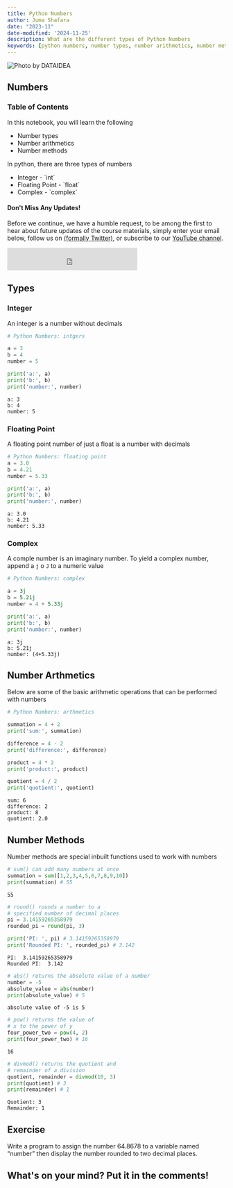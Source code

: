 ```yaml
---
title: Python Numbers
author: Juma Shafara
date: "2023-11"
date-modified: '2024-11-25'
description: What are the different types of Python Numbers
keywords: [python numbers, number types, number arithmetics, number methods]
---
```


![Photo by DATAIDEA](../assets/banner4.png)

## Numbers

### Table of Contents
In this notebook, you will learn the following

<ul class="cursored-list">
<li><i class="bi bi-cursor"></i> Number types </li> 
<li><i class="bi bi-cursor"></i> Number arithmetics</li> 
<li><i class="bi bi-cursor"></i> Number methods</li> 
</ul>

In python, there are three types of numbers

<ul class="cursored-list">
<li><i class="bi bi-cursor"></i> Integer - `int`</li> 
<li><i class="bi bi-cursor"></i> Floating Point - `float`</li> 
<li><i class="bi bi-cursor"></i> Complex - `complex`</li> 
</ul>

<!-- Newsletter -->
<div class="newsletter">
<div class="newsletter-heading">
<h4><i class="bi bi-info-circle-fill"></i> Don't Miss Any Updates!</h4>
</div>
<div class="newsletter-body">
<p>
Before we continue, we have a humble request, to be among the first to hear about future updates of the course materials, simply enter your email below, follow us on <a href="https://x.com/dataideaorg"><i class="bi bi-twitter-x"></i>
(formally Twitter)</a>, or subscribe to our <a href="https://www.youtube.com/@dataidea-science"><i class="bi bi-youtube"></i> YouTube channel</a>.
</p>
<iframe class="newsletter-frame" src="https://embeds.beehiiv.com/5fc7c425-9c7e-4e08-a514-ad6c22beee74?slim=true" data-test-id="beehiiv-embed" height="52" frameborder="0" scrolling="no">
</iframe>
</div>
</div>

## Types

### Integer

An integer is a number without decimals


```python
# Python Numbers: intgers

a = 3
b = 4
number = 5

print('a:', a)
print('b:', b)
print('number:', number)
```

    a: 3
    b: 4
    number: 5


### Floating Point

A floating point number of just a float is a number with decimals


```python
# Python Numbers: floating point
a = 3.0
b = 4.21
number = 5.33

print('a:', a)
print('b:', b)
print('number:', number)
```

    a: 3.0
    b: 4.21
    number: 5.33


### Complex

A comple number is an imaginary number. To yield a complex number, append a `j` o `J` to a numeric value


```python
# Python Numbers: complex

a = 3j
b = 5.21j
number = 4 + 5.33j

print('a:', a)
print('b:', b)
print('number:', number)
```

    a: 3j
    b: 5.21j
    number: (4+5.33j)


## Number Arthmetics

Below are some of the basic arithmetic operations that can be performed with numbers


```python
# Python Numbers: arthmetics

summation = 4 + 2
print('sum:', summation)

difference = 4 - 2
print('difference:', difference)

product = 4 * 2
print('product:', product)

quotient = 4 / 2
print('quotient:', quotient)
```

    sum: 6
    difference: 2
    product: 8
    quotient: 2.0


## Number Methods

Number methods are special inbuilt functions used to work with numbers


```python
# sum() can add many numbers at once
summation = sum([1,2,3,4,5,6,7,8,9,10])
print(summation) # 55
```

    55



```python
# round() rounds a number to a 
# specified number of decimal places
pi = 3.14159265358979
rounded_pi = round(pi, 3)

print('PI: ', pi) # 3.14159265358979
print('Rounded PI: ', rounded_pi) # 3.142
```

    PI:  3.14159265358979
    Rounded PI:  3.142



```python
# abs() returns the absolute value of a number
number = -5
absolute_value = abs(number)
print(absolute_value) # 5
```

    absolute value of -5 is 5



```python
# pow() returns the value of 
# x to the power of y
four_power_two = pow(4, 2)
print(four_power_two) # 16
```

    16



```python
# divmod() returns the quotient and 
# remainder of a division
quotient, remainder = divmod(10, 3)
print(quotient) # 3
print(remainder) # 1
```

    Quotient: 3
    Remainder: 1


## Exercise

Write a program to assign the number 64.8678 to a variable named “number” then
display the number rounded to two decimal places.

<h2>What's on your mind? Put it in the comments!</h2>
<script src="https://utteranc.es/client.js"
        repo="dataideaorg/dataidea-science"
        issue-term="pathname"
        theme="github-light"
        crossorigin="anonymous"
        async>
</script>
